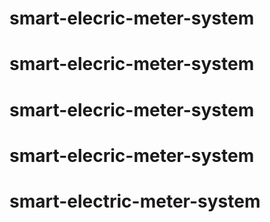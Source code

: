 # smart-elecric-meter-system
# smart-elecric-meter-system
# smart-elecric-meter-system
# smart-elecric-meter-system
# smart-electric-meter-system
